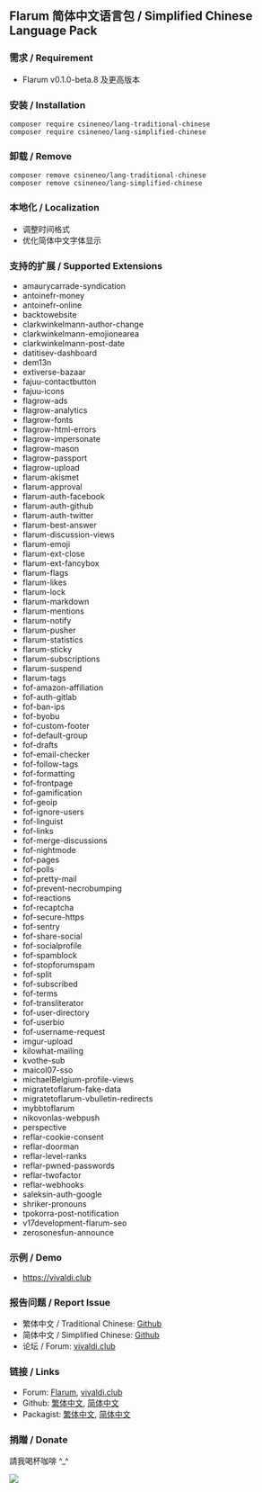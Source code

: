 ## Flarum 简体中文语言包 / Simplified Chinese Language Pack

### 需求 / Requirement
  - Flarum v0.1.0-beta.8 及更高版本


### 安装 / Installation
```
composer require csineneo/lang-traditional-chinese
composer require csineneo/lang-simplified-chinese
```

### 卸载 / Remove
```
composer remove csineneo/lang-traditional-chinese
composer remove csineneo/lang-simplified-chinese
```

### 本地化 / Localization
  - 调整时间格式
  - 优化简体中文字体显示

### 支持的扩展 / Supported Extensions
  - amaurycarrade-syndication
  - antoinefr-money
  - antoinefr-online
  - backtowebsite
  - clarkwinkelmann-author-change
  - clarkwinkelmann-emojionearea
  - clarkwinkelmann-post-date
  - datitisev-dashboard
  - dem13n
  - extiverse-bazaar
  - fajuu-contactbutton
  - fajuu-icons
  - flagrow-ads
  - flagrow-analytics
  - flagrow-fonts
  - flagrow-html-errors
  - flagrow-impersonate
  - flagrow-mason
  - flagrow-passport
  - flagrow-upload
  - flarum-akismet
  - flarum-approval
  - flarum-auth-facebook
  - flarum-auth-github
  - flarum-auth-twitter
  - flarum-best-answer
  - flarum-discussion-views
  - flarum-emoji
  - flarum-ext-close
  - flarum-ext-fancybox
  - flarum-flags
  - flarum-likes
  - flarum-lock
  - flarum-markdown
  - flarum-mentions
  - flarum-notify
  - flarum-pusher
  - flarum-statistics
  - flarum-sticky
  - flarum-subscriptions
  - flarum-suspend
  - flarum-tags
  - fof-amazon-affiliation
  - fof-auth-gitlab
  - fof-ban-ips
  - fof-byobu
  - fof-custom-footer
  - fof-default-group
  - fof-drafts
  - fof-email-checker
  - fof-follow-tags
  - fof-formatting
  - fof-frontpage
  - fof-gamification
  - fof-geoip
  - fof-ignore-users
  - fof-linguist
  - fof-links
  - fof-merge-discussions
  - fof-nightmode
  - fof-pages
  - fof-polls
  - fof-pretty-mail
  - fof-prevent-necrobumping
  - fof-reactions
  - fof-recaptcha
  - fof-secure-https
  - fof-sentry
  - fof-share-social
  - fof-socialprofile
  - fof-spamblock
  - fof-stopforumspam
  - fof-split
  - fof-subscribed
  - fof-terms
  - fof-transliterator
  - fof-user-directory
  - fof-userbio
  - fof-username-request
  - imgur-upload
  - kilowhat-mailing
  - kvothe-sub
  - maicol07-sso
  - michaelBelgium-profile-views
  - migratetoflarum-fake-data
  - migratetoflarum-vbulletin-redirects
  - mybbtoflarum
  - nikovonlas-webpush
  - perspective
  - reflar-cookie-consent
  - reflar-doorman
  - reflar-level-ranks
  - reflar-pwned-passwords
  - reflar-twofactor
  - reflar-webhooks
  - saleksin-auth-google
  - shriker-pronouns
  - tpokorra-post-notification
  - v17development-flarum-seo
  - zerosonesfun-announce

### 示例 / Demo
  - https://vivaldi.club 

### 报告问题 / Report Issue
  - 繁体中文 / Traditional Chinese: [Github](https://github.com/Csineneo/lang-traditional-chinese/issues)
  - 简体中文 / Simplified Chinese: [Github](https://github.com/Csineneo/lang-simplified-chinese/issues)
  - 论坛 / Forum: [vivaldi.club](https://vivaldi.club/t/flarum)

### 链接 / Links
  - Forum: [Flarum](https://discuss.flarum.org/d/17954), [vivaldi.club](https://vivaldi.club/d/8298)
  - Github: [繁体中文](https://github.com/Csineneo/lang-traditional-chinese), [简体中文](https://github.com/Csineneo/lang-simplified-chinese)
  - Packagist: [繁体中文](https://packagist.org/packages/csineneo/lang-traditional-chinese), [简体中文](https://packagist.org/packages/csineneo/lang-simplified-chinese)

### 捐贈 / Donate
請我喝杯咖啡 \^_\^

![](https://awk.tw/assets/images/reward.jpg)
